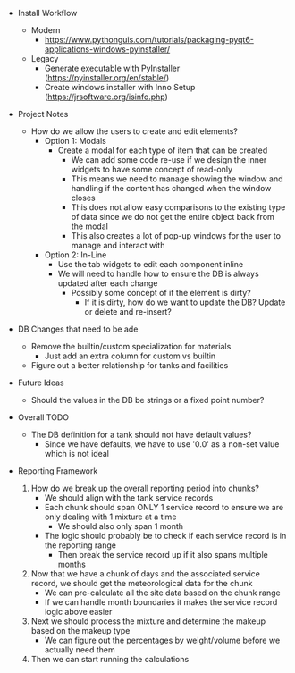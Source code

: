 * Install Workflow
  * Modern
    * https://www.pythonguis.com/tutorials/packaging-pyqt6-applications-windows-pyinstaller/
  * Legacy
    * Generate executable with PyInstaller (https://pyinstaller.org/en/stable/)
    * Create windows installer with Inno Setup (https://jrsoftware.org/isinfo.php)


* Project Notes
  * How do we allow the users to create and edit elements?
    * Option 1: Modals
      * Create a modal for each type of item that can be created
        * We can add some code re-use if we design the inner widgets to have some concept of read-only
        * This means we need to manage showing the window and handling if the content has changed when the window closes
        * This does not allow easy comparisons to the existing type of data since we do not get the entire object back from the modal
        * This also creates a lot of pop-up windows for the user to manage and interact with
    * Option 2: In-Line
      * Use the tab widgets to edit each component inline
      * We will need to handle how to ensure the DB is always updated after each change
        * Possibly some concept of if the element is dirty?
          * If it is dirty, how do we want to update the DB? Update or delete and re-insert?

* DB Changes that need to be ade
  * Remove the builtin/custom specialization for materials
    * Just add an extra column for custom vs builtin
  * Figure out a better relationship for tanks and facilities


* Future Ideas
  * Should the values in the DB be strings or a fixed point number?

* Overall TODO
  * The DB definition for a tank should not have default values?
    * Since we have defaults, we have to use '0.0' as a non-set value which is not ideal

* Reporting Framework
  1. How do we break up the overall reporting period into chunks?
     * We should align with the tank service records
     * Each chunk should span ONLY 1 service record to ensure we are only dealing with 1 mixture at a time
       * We should also only span 1 month
     * The logic should probably be to check if each service record is in the reporting range
       * Then break the service record up if it also spans multiple months
  2. Now that we have a chunk of days and the associated service record, we should get the meteorological data for the chunk
     * We can pre-calculate all the site data based on the chunk range
     * If we can handle month boundaries it makes the service record logic above easier
  3. Next we should process the mixture and determine the makeup based on the makeup type
     * We can figure out the percentages by weight/volume before we actually need them
  4. Then we can start running the calculations
